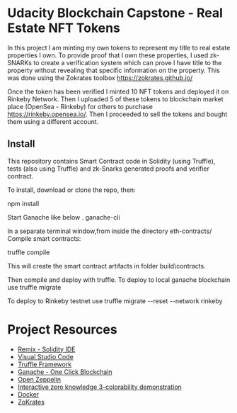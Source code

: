 # Udacity Blockchain Capstone - Real Estate NFT Tokens
In this project I am minting my own tokens to represent my title to real estate properties I own. To provide proof that I own these properties, I used zk-SNARKs to create a verification system which can prove I have title to the property without revealing that specific information on the property. This was done using the Zokrates toolbox https://zokrates.github.io/

Once the token has been verified I minted 10 NFT tokens and deployed it on Rinkeby Network. Then I uploaded 5 of these tokens to blockchain market place (OpenSea - Rinkeby) for others to purchase https://rinkeby.opensea.io/. Then I proceeded to sell the tokens and bought them using a different account. 

## Install
This repository contains Smart Contract code in Solidity (using Truffle), tests (also using Truffle) and zk-Snarks generated proofs and verifier contract.

To install, download or clone the repo, then:

npm install

Start Ganache like below .
ganache-cli

In a separate terminal window,from inside the directory eth-contracts/ Compile smart contracts:

truffle compile

This will create the smart contract artifacts in folder build\contracts.

Then compile and deploy with truffle.
To deploy to local ganache blockchain use
truffle migrate

To deploy to Rinkeby testnet use
truffle migrate --reset --network rinkeby


# Project Resources

* [Remix - Solidity IDE](https://remix.ethereum.org/)
* [Visual Studio Code](https://code.visualstudio.com/)
* [Truffle Framework](https://truffleframework.com/)
* [Ganache - One Click Blockchain](https://truffleframework.com/ganache)
* [Open Zeppelin ](https://openzeppelin.org/)
* [Interactive zero knowledge 3-colorability demonstration](http://web.mit.edu/~ezyang/Public/graph/svg.html)
* [Docker](https://docs.docker.com/install/)
* [ZoKrates](https://github.com/Zokrates/ZoKrates)
